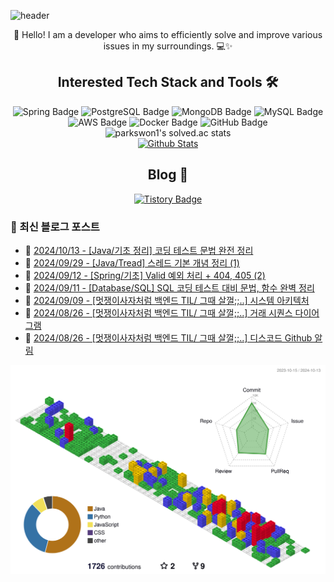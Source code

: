 ![header](https://capsule-render.vercel.app/api?type=waving&color=gradient&height=250&fontSize=40&fontAlignY=40&animation=fadeIn&text=Server%20down%3F%20Must%20be%20cosmic%20rays%20☄️)

<div align="center">
  👋 Hello! I am a developer who aims to efficiently solve and improve various issues in my surroundings. 💻✨
</div>

## <div align="center">Interested Tech Stack and Tools 🛠️</div>

<div align="center">
  <img src="https://img.shields.io/badge/Spring-6DB33F?style=flat&logo=Spring&logoColor=white" alt="Spring Badge"/>
  <img src="https://img.shields.io/badge/PostgreSQL-336791?style=flat&logo=PostgreSQL&logoColor=white" alt="PostgreSQL Badge"/>
  <img src="https://img.shields.io/badge/MongoDB-47A248?style=flat&logo=MongoDB&logoColor=white" alt="MongoDB Badge"/>
  <img src="https://img.shields.io/badge/MySQL-4479A1?style=flat&logo=MySQL&logoColor=white" alt="MySQL Badge"/>
  <img src="https://img.shields.io/badge/AWS-232F3E?style=flat&logo=Amazon-AWS&logoColor=white" alt="AWS Badge"/>
  <img src="https://img.shields.io/badge/Docker-2496ED?style=flat&logo=Docker&logoColor=white" alt="Docker Badge"/>
  <img src="https://img.shields.io/badge/GitHub-181717?style=flat&logo=GitHub&logoColor=white" alt="GitHub Badge"/>
</div>

<div align="center">
  <img src="https://github-readme-solvedac.hyp3rflow.vercel.app/api/?handle=parkswon1" alt="parkswon1's solved.ac stats"/>
</div>

<div align="center">
  <a href="https://www.codenary.co.kr/user-profile/detail/%EB%B0%95%EC%84%9D%EC%9B%90?github_ride=true&utm_source=github">
    <img src="https://www.codenary.co.kr/widget/github/api?username=%EB%B0%95%EC%84%9D%EC%9B%90" alt="Github Stats">
  </a>
</div>

## <div align="center">Blog 🌱</div>
<div align="center">
  <a href="https://naturecancoding.tistory.com/">
    <img src="https://img.shields.io/badge/Tistory-000000?style=flat&logo=tistory&logoColor=white" alt="Tistory Badge"/>
  </a>
</div>

<!-- START_CUSTOM_SECTION -->

<!-- START_CUSTOM_SECTION -->
### 📝 최신 블로그 포스트

- 📰 [2024/10/13 - [Java/기초 정리] 코딩 테스트 문법 완전 정리](https://naturecancoding.tistory.com/133)
- 📰 [2024/09/29 - [Java/Tread] 스레드 기본 개념 정리 (1)](https://naturecancoding.tistory.com/132)
- 📰 [2024/09/12 - [Spring/기초] Valid 예외 처리 + 404, 405 (2)](https://naturecancoding.tistory.com/131)
- 📰 [2024/09/11 - [Database/SQL] SQL 코딩 테스트 대비 문법, 함수 완벽 정리](https://naturecancoding.tistory.com/130)
- 📰 [2024/09/09 - [멋쟁이사자처럼 백엔드 TIL/ 그때 살껄;;..] 시스템 아키텍처](https://naturecancoding.tistory.com/129)
- 📰 [2024/08/26 - [멋쟁이사자처럼 백엔드 TIL/ 그때 살껄;;..] 거래 시퀀스 다이어그램](https://naturecancoding.tistory.com/128)
- 📰 [2024/08/26 - [멋쟁이사자처럼 백엔드 TIL/ 그때 살껄;;..] 디스코드 Github 알림](https://naturecancoding.tistory.com/127)

<!-- END_CUSTOM_SECTION -->
<!-- END_CUSTOM_SECTION -->

<!-- 3D 잔디 -->
![3D 잔디](./profile-3d-contrib/profile-gitblock.svg)
